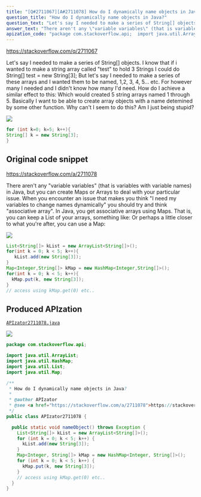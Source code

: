 ```yaml
---
title: "[Q#2711067][A#2711078] How do I dynamically name objects in Java?"
question_title: "How do I dynamically name objects in Java?"
question_text: "Let's say I needed to make a series of String[] objects. I know that if i wanted to make a string array called \"test\" to hold 3 Strings I could do String[] test = new String[3]; But let's say I needed to make a series of these arrays and I wanted them to be named, 1,2, 3, 4, 5... etc.  For however many I needed and I didn't know how many I'd need. How do I achieve a similar effect to this: Which would created 5 string arrays named 1 through 5.   Basically I want to be able to create array objects with a name detemined by some other function.  Why can't I seem to do this?  Am I just being stupid?"
answer_text: "There aren't any \"variable variables\" (that is variables with variable names) in Java, but you can create Maps or Arrays to deal with your particular issue.  When you encounter an issue that makes you think \"I need my variables to change names dynamically\" you should try and think \"associative array\".  In Java, you get associative arrays using Maps. That is, you can keep a List of your arrays, something like: Or perhaps a little closer to what you're after, you can use a Map:"
apization_code: "package com.stackoverflow.api;  import java.util.ArrayList; import java.util.HashMap; import java.util.List; import java.util.Map;  /**  * How do I dynamically name objects in Java?  *  * @author APIzator  * @see <a href=\"https://stackoverflow.com/a/2711078\">https://stackoverflow.com/a/2711078</a>  */ public class APIzator2711078 {    public static void nameObject() throws Exception {     List<String[]> kList = new ArrayList<String[]>();     for (int k = 0; k < 5; k++) {       kList.add(new String[3]);     }     Map<Integer, String[]> kMap = new HashMap<Integer, String[]>();     for (int k = 0; k < 5; k++) {       kMap.put(k, new String[3]);     }     // access using kMap.get(0) etc..   } }"
---
```


https://stackoverflow.com/q/2711067

Let&#x27;s say I needed to make a series of String[] objects.
I know that if i wanted to make a string array called &quot;test&quot; to hold 3 Strings I could do
String[] test = new String[3];
But let&#x27;s say I needed to make a series of these arrays and I wanted them to be named, 1,2, 3, 4, 5... etc.  For however many I needed and I didn&#x27;t know how many I&#x27;d need.
How do I achieve a similar effect to this:
Which would created 5 string arrays named 1 through 5.   Basically I want to be able to create array objects with a name detemined by some other function.  Why can&#x27;t I seem to do this?  Am I just being stupid?


<div class="code-logo"><img src="/stackoverflow.png" /></div>

```java
for (int k=0; k=5; k++){ 
String[] k = new String[3];
}
```


## Original code snippet

https://stackoverflow.com/a/2711078

There aren&#x27;t any &quot;variable variables&quot; (that is variables with variable names) in Java, but you can create Maps or Arrays to deal with your particular issue.  When you encounter an issue that makes you think &quot;I need my variables to change names dynamically&quot; you should try and think &quot;associative array&quot;.  In Java, you get associative arrays using Maps.
That is, you can keep a List of your arrays, something like:
Or perhaps a little closer to what you&#x27;re after, you can use a Map:

<div class="code-logo"><img src="/stackoverflow.png" /></div>

```java
List<String[]> kList = new ArrayList<String[]>();
for(int k = 0; k < 5; k++){
   kList.add(new String[3]);
}
Map<Integer,String[]> kMap = new HashMap<Integer,String[]>();
for(int k = 0; k < 5; k++){
  kMap.put(k, new String[3]);
}
// access using kMap.get(0) etc..
```

## Produced APIzation

[`APIzator2711078.java`](https://github.com/blind-papers/apization-temp-data/raw/main/search/APIzator2711078.java)

<div class="code-logo"><img src="/apizator.png" /></div>

```java
package com.stackoverflow.api;

import java.util.ArrayList;
import java.util.HashMap;
import java.util.List;
import java.util.Map;

/**
 * How do I dynamically name objects in Java?
 *
 * @author APIzator
 * @see <a href="https://stackoverflow.com/a/2711078">https://stackoverflow.com/a/2711078</a>
 */
public class APIzator2711078 {

  public static void nameObject() throws Exception {
    List<String[]> kList = new ArrayList<String[]>();
    for (int k = 0; k < 5; k++) {
      kList.add(new String[3]);
    }
    Map<Integer, String[]> kMap = new HashMap<Integer, String[]>();
    for (int k = 0; k < 5; k++) {
      kMap.put(k, new String[3]);
    }
    // access using kMap.get(0) etc..
  }
}

```